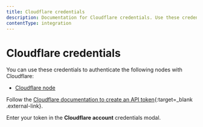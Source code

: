 ```yaml
---
title: Cloudflare credentials
description: Documentation for Cloudflare credentials. Use these credentials to authenticate Cloudflare in n8n, a workflow automation platform.
contentType: integration
---
```


# Cloudflare credentials

You can use these credentials to authenticate the following nodes with Cloudflare:

* [Cloudflare node](/integrations/builtin/app-nodes/n8n-nodes-base.cloudflare/)

Follow the [Cloudflare documentation to create an API token](https://developers.cloudflare.com/api/get-started/create-token/){:target=_blank .external-link}.

Enter your token in the **Cloudflare account** credentials modal.

